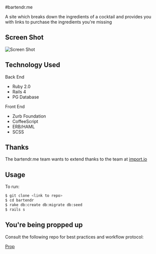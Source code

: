 #bartendr.me

A site which breaks down the ingredients of a cocktail and provides you with links to purchase the ingredients you're missing

Screen Shot
---
![Screen Shot](http://i.imgur.com/jshUINe.png)

Technology Used
---

Back End
- Ruby 2.0
- Rails 4
- PG Database

Front End
- Zurb Foundation
- CoffeeScript
- ERB/HAML
- SCSS



Thanks
---

The bartendr.me team wants to extend thanks to the team at [import.io](http://www.import.io)


Usage
---

To run:
```sh
$ git clone <link to repo>
$ cd bartendr
$ rake db:create db:migrate db:seed
$ rails s
```


You're being propped up
---

Consult the following repo for best practices and workflow protocol:

[Prop](https://github.com/NathanielWroblewski/prop)

